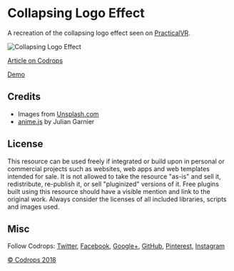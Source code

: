 # Collapsing Logo Effect

A recreation of the collapsing logo effect seen on [PracticalVR](https://experience.practicalvr.com/).

![Collapsing Logo Effect](https://tympanus.net/codrops/wp-content/uploads/2018/06/CollapsingLogoEffect_featured.jpg)

[Article on Codrops](https://tympanus.net/codrops/?p=35022)

[Demo](http://tympanus.net/Development/CollapsingLogo/)

## Credits

- Images from [Unsplash.com](http://unsplash.com)
- [anime.js](http://animejs.com/) by Julian Garnier

## License
This resource can be used freely if integrated or build upon in personal or commercial projects such as websites, web apps and web templates intended for sale. It is not allowed to take the resource "as-is" and sell it, redistribute, re-publish it, or sell "pluginized" versions of it. Free plugins built using this resource should have a visible mention and link to the original work. Always consider the licenses of all included libraries, scripts and images used.

## Misc

Follow Codrops: [Twitter](http://www.twitter.com/codrops), [Facebook](http://www.facebook.com/codrops), [Google+](https://plus.google.com/101095823814290637419), [GitHub](https://github.com/codrops), [Pinterest](http://www.pinterest.com/codrops/), [Instagram](https://www.instagram.com/codropsss/)


[© Codrops 2018](http://www.codrops.com)





